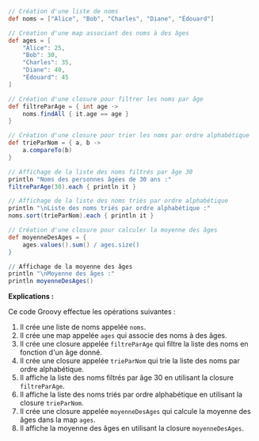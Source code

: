 ```groovy
// Création d'une liste de noms
def noms = ["Alice", "Bob", "Charles", "Diane", "Édouard"]

// Création d'une map associant des noms à des âges
def ages = [
    "Alice": 25,
    "Bob": 30,
    "Charles": 35,
    "Diane": 40,
    "Édouard": 45
]

// Création d'une closure pour filtrer les noms par âge
def filtreParAge = { int age ->
    noms.findAll { it.age == age }
}

// Création d'une closure pour trier les noms par ordre alphabétique
def trieParNom = { a, b ->
    a.compareTo(b)
}

// Affichage de la liste des noms filtrés par âge 30
println "Noms des personnes âgées de 30 ans :"
filtreParAge(30).each { println it }

// Affichage de la liste des noms triés par ordre alphabétique
println "\nListe des noms triés par ordre alphabétique :"
noms.sort(trieParNom).each { println it }

// Création d'une closure pour calculer la moyenne des âges
def moyenneDesAges = {
    ages.values().sum() / ages.size()
}

// Affichage de la moyenne des âges
println "\nMoyenne des âges :"
println moyenneDesAges()
```

**Explications :**

Ce code Groovy effectue les opérations suivantes :

1. Il crée une liste de noms appelée `noms`.
2. Il crée une map appelée `ages` qui associe des noms à des âges.
3. Il crée une closure appelée `filtreParAge` qui filtre la liste des noms en fonction d'un âge donné.
4. Il crée une closure appelée `trieParNom` qui trie la liste des noms par ordre alphabétique.
5. Il affiche la liste des noms filtrés par âge 30 en utilisant la closure `filtreParAge`.
6. Il affiche la liste des noms triés par ordre alphabétique en utilisant la closure `trieParNom`.
7. Il crée une closure appelée `moyenneDesAges` qui calcule la moyenne des âges dans la map `ages`.
8. Il affiche la moyenne des âges en utilisant la closure `moyenneDesAges`.